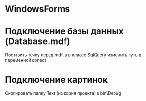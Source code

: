 # WindowsForms

# Подключение базы данных (Database.mdf)
Поставить точку перед mdf, а в классе SqlQuery изменить путь в переменной conect

# Подключение картинок
Скопировать папку Text (из корня проекта) в bin\Debug

